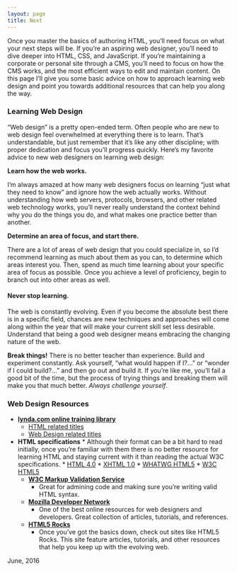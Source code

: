 ```yaml
---
layout: page
title: Next
---
```


Once you master the basics of authoring HTML, you&rsquo;ll need focus on what your next steps will be. If you&rsquo;re an aspiring web designer, you&rsquo;ll need to dive deeper into HTML, CSS, and JavaScript. If you&rsquo;re maintaining a corporate or personal site through a CMS, you&rsquo;ll need to focus on how the CMS works, and the most efficient ways to edit and maintain content.
On this page I&rsquo;ll give you some basic advice on how to approach learning web design and point you towards additional resources that can help you along the way.

### Learning Web Design
&ldquo;Web design&rdquo; is a pretty open-ended term. Often people who are new to web design feel overwhelmed at everything there is to learn. That&rsquo;s understandable, but just remember that it&rsquo;s like any other discipline; with proper dedication and focus you&rsquo;ll progress quickly. Here&rsquo;s my favorite advice to new web designers on learning web design:

**Learn how the web works.**

I&rsquo;m always amazed at how many web designers focus on learning &ldquo;just what they need to know&rdquo; and ignore how the web actually works. Without understanding how web servers, protocols, browsers, and other related web technology works, you&rsquo;ll never really understand the context behind why you do the things you do, and what makes one practice better than another.

**Determine an area of focus, and start there.**

There are a lot of areas of web design that you could specialize in, so I&rsquo;d recommend learning as much about them as you can, to determine which areas interest you. Then, spend as much time learning about your specific area of focus as possible. Once you achieve a level of proficiency, begin to branch out into other areas as well. 

#### Never stop learning.
The web is constantly evolving. Even if you become the absolute best there is in a specific field, chances are new techniques and approaches will come along within the year that will make your current skill set less desirable. Understand that being a good web designer means embracing the changing nature of the web.

**Break things!**
There is no better teacher than experience. Build and experiment constantly. Ask yourself, &ldquo;what would happen if I?...&rdquo; or &ldquo;wonder if I could build?...&rdquo; and then go out and build it. If you&rsquo;re like me, you&rsquo;ll fail a good bit of the time, but the process of trying things and breaking them will make you that much better. *Always challenge yourself*.

### Web Design Resources

* <a href="http://www.lynda.com" title="lynda.com online training library">**lynda.com online training library**</a>
    * <a href="http://www.lynda.com/HTML-training-tutorials/224-0.html" title="lynda.com html related titles">HTML related titles</a>
    * <a href="http://www.lynda.com/Web-Design-training-tutorials/1376-0.html" title="lynda.com web design related titles">Web Design related titles</a>
* **HTML specifications**
      * Although their format can be a bit hard to read initially, once you&rsquo;re familiar with them there is no better resource for learning HTML and staying current with it than reading the actual W3C specifications.
      * <a href="http://www.w3.org/TR/html401" title="html 4 specification">HTML 4.0</a>
      * <a href="http://www.w3.org/TR/xhtml1" title="xhtml 1 specification">XHTML 1.0</a>
      * <a href="http://developers.whatwg.org" title="html 5, WHATWG edition">WHATWG HTML5</a>
      * <a href="http://www.w3.org/TR/html5">W3C HTML5</a>
  * <a href="http://validator.w3.org" title="W3C markup validator">**W3C Markup Validation Service**</a>
      * Great for admining code and making sure you&rsquo;re writing valid HTML syntax.
  * <a href="https://developer.mozilla.org/en-US" title="Mozilla developer network">**Mozilla Developer Network**</a>
      * One of the best online resources for web designers and developers. Great collection of articles, tutorials, and references.
  * <a href="http://www.html5rocks.com" title="HTML 5 rocks">**HTML5 Rocks**</a>
      * Once you&rsquo;ve got the basics down, check out sites like HTML5 Rocks. This site feature articles, tutorials, and other resources that help you keep up with the evolving web. 

June, 2016